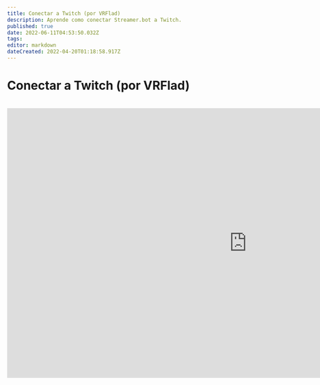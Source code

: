```yaml
---
title: Conectar a Twitch (por VRFlad)
description: Aprende como conectar Streamer.bot a Twitch.
published: true
date: 2022-06-11T04:53:50.032Z
tags:
editor: markdown
dateCreated: 2022-04-20T01:18:58.917Z
---
```


# Conectar a Twitch (por VRFlad)
<br>
<iframe width="1120" height="630" src="https://www.youtube.com/embed/7MkzsxgfVgg" title="YouTube video player" frameborder="0" allow="accelerometer; autoplay; clipboard-write; encrypted-media; gyroscope; picture-in-picture" allowfullscreen></iframe>